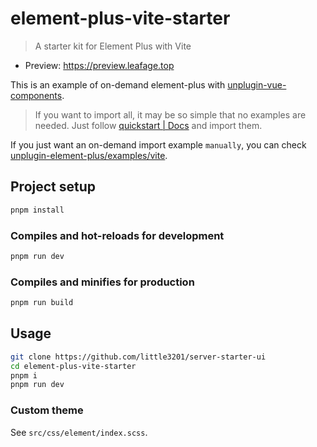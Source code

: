 # element-plus-vite-starter

> A starter kit for Element Plus with Vite

- Preview: <https://preview.leafage.top>

This is an example of on-demand element-plus with [unplugin-vue-components](https://github.com/antfu/unplugin-vue-components).

> If you want to import all, it may be so simple that no examples are needed. Just follow [quickstart | Docs](https://element-plus.org/zh-CN/guide/quickstart.html) and import them.

If you just want an on-demand import example `manually`, you can check [unplugin-element-plus/examples/vite](https://github.com/element-plus/unplugin-element-plus/tree/main/examples/vite).

## Project setup
```bash
pnpm install
```

### Compiles and hot-reloads for development

```bash
pnpm run dev
```

### Compiles and minifies for production

```bash
pnpm run build
```

## Usage

```bash
git clone https://github.com/little3201/server-starter-ui
cd element-plus-vite-starter
pnpm i
pnpm run dev
```

### Custom theme

See `src/css/element/index.scss`.
